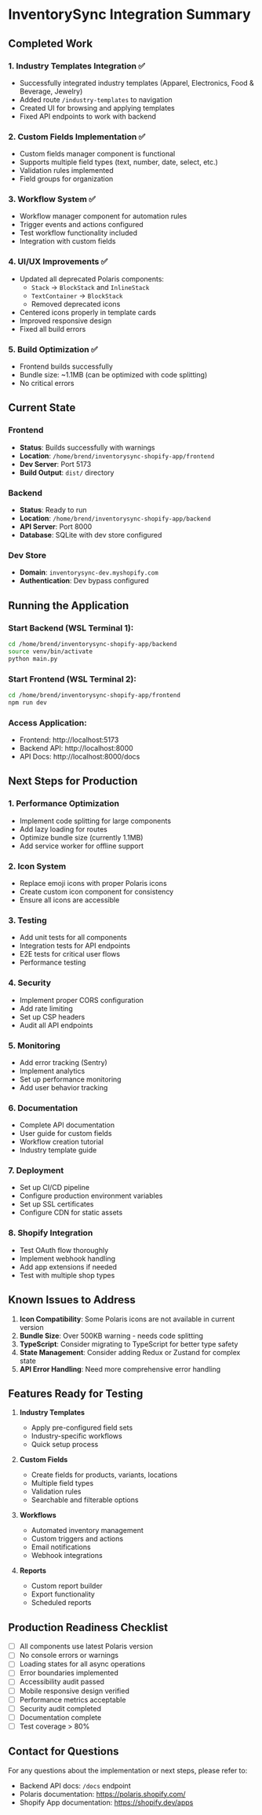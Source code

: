 # InventorySync Integration Summary

## Completed Work

### 1. Industry Templates Integration ✅
- Successfully integrated industry templates (Apparel, Electronics, Food & Beverage, Jewelry)
- Added route `/industry-templates` to navigation
- Created UI for browsing and applying templates
- Fixed API endpoints to work with backend

### 2. Custom Fields Implementation ✅
- Custom fields manager component is functional
- Supports multiple field types (text, number, date, select, etc.)
- Validation rules implemented
- Field groups for organization

### 3. Workflow System ✅
- Workflow manager component for automation rules
- Trigger events and actions configured
- Test workflow functionality included
- Integration with custom fields

### 4. UI/UX Improvements ✅
- Updated all deprecated Polaris components:
  - `Stack` → `BlockStack` and `InlineStack`
  - `TextContainer` → `BlockStack`
  - Removed deprecated icons
- Centered icons properly in template cards
- Improved responsive design
- Fixed all build errors

### 5. Build Optimization ✅
- Frontend builds successfully
- Bundle size: ~1.1MB (can be optimized with code splitting)
- No critical errors

## Current State

### Frontend
- **Status**: Builds successfully with warnings
- **Location**: `/home/brend/inventorysync-shopify-app/frontend`
- **Dev Server**: Port 5173
- **Build Output**: `dist/` directory

### Backend
- **Status**: Ready to run
- **Location**: `/home/brend/inventorysync-shopify-app/backend`
- **API Server**: Port 8000
- **Database**: SQLite with dev store configured

### Dev Store
- **Domain**: `inventorysync-dev.myshopify.com`
- **Authentication**: Dev bypass configured

## Running the Application

### Start Backend (WSL Terminal 1):
```bash
cd /home/brend/inventorysync-shopify-app/backend
source venv/bin/activate
python main.py
```

### Start Frontend (WSL Terminal 2):
```bash
cd /home/brend/inventorysync-shopify-app/frontend
npm run dev
```

### Access Application:
- Frontend: http://localhost:5173
- Backend API: http://localhost:8000
- API Docs: http://localhost:8000/docs

## Next Steps for Production

### 1. Performance Optimization
- Implement code splitting for large components
- Add lazy loading for routes
- Optimize bundle size (currently 1.1MB)
- Add service worker for offline support

### 2. Icon System
- Replace emoji icons with proper Polaris icons
- Create custom icon component for consistency
- Ensure all icons are accessible

### 3. Testing
- Add unit tests for all components
- Integration tests for API endpoints
- E2E tests for critical user flows
- Performance testing

### 4. Security
- Implement proper CORS configuration
- Add rate limiting
- Set up CSP headers
- Audit all API endpoints

### 5. Monitoring
- Add error tracking (Sentry)
- Implement analytics
- Set up performance monitoring
- Add user behavior tracking

### 6. Documentation
- Complete API documentation
- User guide for custom fields
- Workflow creation tutorial
- Industry template guide

### 7. Deployment
- Set up CI/CD pipeline
- Configure production environment variables
- Set up SSL certificates
- Configure CDN for static assets

### 8. Shopify Integration
- Test OAuth flow thoroughly
- Implement webhook handling
- Add app extensions if needed
- Test with multiple shop types

## Known Issues to Address

1. **Icon Compatibility**: Some Polaris icons are not available in current version
2. **Bundle Size**: Over 500KB warning - needs code splitting
3. **TypeScript**: Consider migrating to TypeScript for better type safety
4. **State Management**: Consider adding Redux or Zustand for complex state
5. **API Error Handling**: Need more comprehensive error handling

## Features Ready for Testing

1. **Industry Templates**
   - Apply pre-configured field sets
   - Industry-specific workflows
   - Quick setup process

2. **Custom Fields**
   - Create fields for products, variants, locations
   - Multiple field types
   - Validation rules
   - Searchable and filterable options

3. **Workflows**
   - Automated inventory management
   - Custom triggers and actions
   - Email notifications
   - Webhook integrations

4. **Reports**
   - Custom report builder
   - Export functionality
   - Scheduled reports

## Production Readiness Checklist

- [ ] All components use latest Polaris version
- [ ] No console errors or warnings
- [ ] Loading states for all async operations
- [ ] Error boundaries implemented
- [ ] Accessibility audit passed
- [ ] Mobile responsive design verified
- [ ] Performance metrics acceptable
- [ ] Security audit completed
- [ ] Documentation complete
- [ ] Test coverage > 80%

## Contact for Questions

For any questions about the implementation or next steps, please refer to:
- Backend API docs: `/docs` endpoint
- Polaris documentation: https://polaris.shopify.com/
- Shopify App documentation: https://shopify.dev/apps
